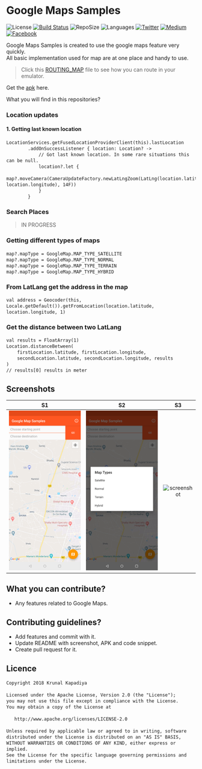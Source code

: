 # Google Maps Samples 
![License](https://img.shields.io/github/license/krunal3kapadiya/Google-Maps-Samples.svg)
[![Build Status](https://travis-ci.org/krunal3kapadiya/Google-Maps-Samples.svg?branch=master)](https://travis-ci.org/krunal3kapadiya/Google-Maps-Samples)
![RepoSize](https://img.shields.io/github/repo-size/krunal3kapadiya/Google-Maps-Samples)
![Languages](https://img.shields.io/github/languages/count/krunal3kapadiya/Google-Maps-Samples)
[![Twitter](https://img.shields.io/badge/Twitter-%40krunal3kapadiya-blue.svg)](https://twitter.com/krunal3kapadiya)
[![Medium](https://img.shields.io/badge/Medium-%40krunal3kapadiya-blue.svg)](https://medium.com/@krunal3kapadiya)
[![Facebook](https://img.shields.io/badge/Facebook-Krunal3kapadiya-blue.svg)](https://www.facebook.com/krunal3kapadiya)


Google Maps Samples is created to use the google maps feature very quickly.  
All basic implementation used for map are at one place and handy to use.

> Click this [ROUTING_MAP](ROUTING_MAP.md) file to see how you can route in your emulator.

Get the [apk](misc/google_map_sample.apk) here.

What you will find in this repositories?

### Location updates
#### 1. Getting last known location
```
LocationServices.getFusedLocationProviderClient(this).lastLocation
        .addOnSuccessListener { location: Location? ->
            // Got last known location. In some rare situations this can be null.
            location?.let {
                map?.moveCamera(CameraUpdateFactory.newLatLngZoom(LatLng(location.latitude, location.longitude), 14F))
            }
        }
```
### Search Places

> IN PROGRESS

### Getting different types of maps
```
map?.mapType = GoogleMap.MAP_TYPE_SATELLITE
map?.mapType = GoogleMap.MAP_TYPE_NORMAL
map?.mapType = GoogleMap.MAP_TYPE_TERRAIN
map?.mapType = GoogleMap.MAP_TYPE_HYBRID
```
### From LatLang get the address in the map
```
val address = Geocoder(this, Locale.getDefault()).getFromLocation(location.latitude, location.longitude, 1)
```

### Get the distance between two LatLang

```
val results = FloatArray(1)
Location.distanceBetween(
    firstLocation.latitude, firstLocation.longitude,
    secondLocation.latitude, secondLocation.longitude, results
)
// results[0] results in meter
```

## Screenshots
|S1|S2|S3|
|:---:|:---:|:---:|
|![screenshot](screenshots/screenshot_1.png)|![screenshot](screenshots/screenshot_2.png)|![screenshot](screenshots/screenshot_3.png)|


## What you can contribute?
- Any features related to Google Maps.

## Contributing guidelines?
- Add features and commit with it.
- Update README with screenshot, APK and code snippet.
- Create pull request for it.

## Licence
    Copyright 2018 Krunal Kapadiya

    Licensed under the Apache License, Version 2.0 (the "License");
    you may not use this file except in compliance with the License.
    You may obtain a copy of the License at

       http://www.apache.org/licenses/LICENSE-2.0

    Unless required by applicable law or agreed to in writing, software
    distributed under the License is distributed on an "AS IS" BASIS,
    WITHOUT WARRANTIES OR CONDITIONS OF ANY KIND, either express or implied.
    See the License for the specific language governing permissions and
    limitations under the License.
